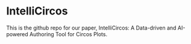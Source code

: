 # IntelliCircos

This is the github repo for our paper, IntelliCircos: A Data-driven and AI-powered Authoring Tool for Circos Plots.
